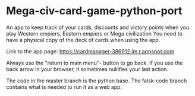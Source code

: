 # Mega-civ-card-game-python-port

An app to keep track of your cards, discounts and victory points when you play Western empiers, Eastern empiers or Mega civilization
You need to have a physical copy of the deck of cards when using the app. 

Link to the app page:
https://cardmanager-386912.lm.r.appspot.com

Always use the "return to main menu"- button to go back. If you use the back arrow in your browser, it sometimes nullifies your last action.

The code in the master branch is the python base. 
The falsk-code branch contains what is needed to run it as a web app. 
